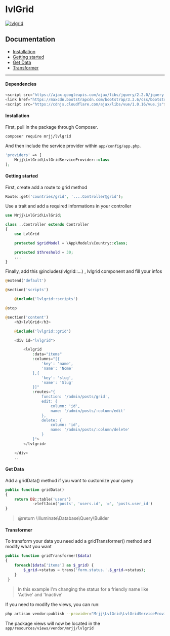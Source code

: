 # lvlGrid

<a href="https://github.com/marcosrjjunior/lvlgrid/"><img src="https://cloud.githubusercontent.com/assets/5287262/13515471/50e314fe-e190-11e5-85fb-3bf3cf9b6129.jpg" alt="lvlgrid"></a>

## Documentation
 * [Installation](#installation) 
 * [Getting started](#getting-started) 
 * [Get Data](#get-data) 
 * [Transformer](#transformer) 

___
#### Dependencies  

```js  
<script src="https://ajax.googleapis.com/ajax/libs/jquery/2.2.0/jquery.min.js"></script>
<link href="https://maxcdn.bootstrapcdn.com/bootstrap/3.3.6/css/bootstrap.min.css">
<script src="https://cdnjs.cloudflare.com/ajax/libs/vue/1.0.16/vue.js"></script>
```  
  
#### Installation

First, pull in the package through Composer.

```
composer require mrjj/lvlgrid
```

And then include the service provider within `app/config/app.php`.

```php
'providers' => [
    Mrjj\LvlGrid\LvlGridServiceProvider::class
];
```

#### Getting started

First, create add a route to grid method

```php
Route::get('countries/grid', '....Controller@grid');
```  

Use a trait and add a required informations in your controller

```php  
use Mrjj\LvlGrid\LvlGrid;

class ..Controller extends Controller
{
    use LvlGrid

    protected $gridModel = \App\Models\Country::class;

    protected $threshold = 30;  
    ...
}

```

Finally, add this @includes(lvlgrid::...) , lvlgrid component and fill your infos

```php  
@extend('default')

@section('scripts')

    @include('lvlgrid::scripts')

@stop

@section('content')
    <h3>lvlGrid</h3>

    @include('lvlgrid::grid')  

    <div id="lvlgrid">

        <lvlgrid
            :data="items"
            :columns="[{
                'key': 'name',
                'name': 'Nome'
            },{
                'key': 'slug',
                'name': 'Slug'
            }]"
            :routes="{
                function: '/admin/posts/grid',
                edit: {
                    column: 'id',
                    name: '/admin/posts/:column/edit'
                },
                delete: {
                    column: 'id',
                    name: '/admin/posts/:column/delete'
                }
            }">
        </lvlgrid>

    </div>  
    ..
```  

#### Get Data
Add a gridData() method if you want to customize your query

```php
public function gridData()
{
    return DB::table('users')
            ->leftJoin('posts', 'users.id', '=', 'posts.user_id')
}
```
> @return \Illuminate\Database\Query\Builder

#### Transformer

To transform your data you need add a gridTransformer() method and modify what you want
```php  
public function gridTransformer($data)
{
    foreach($data['items'] as $_grid) {
        $_grid->status = trans('form.status.'.$_grid->status);
    }
 }
```
> In this example I'm changing the status for a friendly name like 'Active' and 'Inactive'  

If you need to modify the views, you can run:

```bash
php artisan vendor:publish --provider="Mrjj\LvlGrid\LvlGridServiceProvider"
```

The package views will now be located in the `app/resources/views/vendor/mrjj/lvlgrid`
